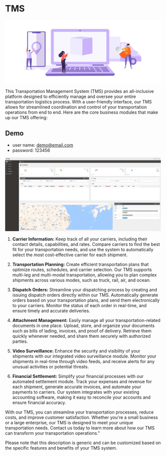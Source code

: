 # TMS
![](doc/shipping.jpg)

This Transportation Management System (TMS) provides an all-inclusive platform designed to efficiently manage and oversee your entire transportation logistics process. With a user-friendly interface, our TMS allows for streamlined coordination and control of your transportation operations from end to end. Here are the core business modules that make up our TMS offering:

## Demo
- user name: demo@email.com
- password: 123456

![](doc/home.png)

1. **Carrier Information:** Keep track of all your carriers, including their contact details, capabilities, and rates. Compare carriers to find the best fit for your transportation needs, and use the system to automatically select the most cost-effective carrier for each shipment.

2. **Transportation Planning:** Create efficient transportation plans that optimize routes, schedules, and carrier selection. Our TMS supports multi-leg and multi-modal transportation, allowing you to plan complex shipments across various modes, such as truck, rail, air, and ocean.

3. **Dispatch Orders:** Streamline your dispatching process by creating and issuing dispatch orders directly within our TMS. Automatically generate orders based on your transportation plans, and send them electronically to your carriers. Monitor the status of each order in real-time, and ensure timely and accurate deliveries.

4. **Attachment Management:** Easily manage all your transportation-related documents in one place. Upload, store, and organize your documents such as bills of lading, invoices, and proof of delivery. Retrieve them quickly whenever needed, and share them securely with authorized parties.

5. **Video Surveillance:** Enhance the security and visibility of your shipments with our integrated video surveillance module. Monitor your shipments in real-time through video feeds, and receive alerts for any unusual activities or potential threats.

6. **Financial Settlement:** Simplify your financial processes with our automated settlement module. Track your expenses and revenue for each shipment, generate accurate invoices, and automate your payments to carriers. Our system integrates with your existing accounting software, making it easy to reconcile your accounts and ensure financial accuracy.

With our TMS, you can streamline your transportation processes, reduce costs, and improve customer satisfaction. Whether you're a small business or a large enterprise, our TMS is designed to meet your unique transportation needs. Contact us today to learn more about how our TMS can transform your transportation operations."

Please note that this description is generic and can be customized based on the specific features and benefits of your TMS system.
